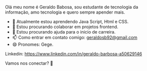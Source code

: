 Olá meu nome é Geraldo Babosa, sou estudante de tecnologia da informação, amo tecnologia e quero sempre apender mais.

- 🌱 Atualmente estou aprendendo Java Script, Html e CSS.
- 👯 Estou procurando colaborar em projetos frontend.
- 🤔 Estou procurando ajuda para o inicio de carreira.
- 📫 Como entrar em contato comigo: geraldosb92@gmail.com
- 😄 Pronomes: Gege.

Linkedin: https://www.linkedin.com/in/geraldo-barbosa-a50629146

Vamos nos conectar?  👋


